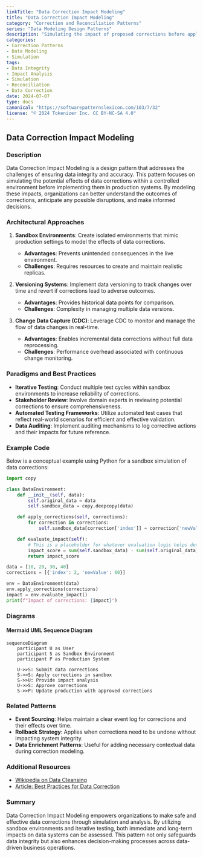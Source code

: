 ```yaml
---
linkTitle: "Data Correction Impact Modeling"
title: "Data Correction Impact Modeling"
category: "Correction and Reconciliation Patterns"
series: "Data Modeling Design Patterns"
description: "Simulating the impact of proposed corrections before applying them to assess potential effects on data systems and business processes."
categories:
- Correction Patterns
- Data Modeling
- Simulation
tags:
- Data Integrity
- Impact Analysis
- Simulation
- Reconciliation
- Data Correction
date: 2024-07-07
type: docs
canonical: "https://softwarepatternslexicon.com/103/7/32"
license: "© 2024 Tokenizer Inc. CC BY-NC-SA 4.0"
---
```


## Data Correction Impact Modeling

### Description

Data Correction Impact Modeling is a design pattern that addresses the challenges of ensuring data integrity and accuracy. This pattern focuses on simulating the potential effects of data corrections within a controlled environment before implementing them in production systems. By modeling these impacts, organizations can better understand the outcomes of corrections, anticipate any possible disruptions, and make informed decisions.

### Architectural Approaches

1. **Sandbox Environments**: Create isolated environments that mimic production settings to model the effects of data corrections.
   - **Advantages**: Prevents unintended consequences in the live environment.
   - **Challenges**: Requires resources to create and maintain realistic replicas.

2. **Versioning Systems**: Implement data versioning to track changes over time and revert if corrections lead to adverse outcomes.
   - **Advantages**: Provides historical data points for comparison.
   - **Challenges**: Complexity in managing multiple data versions.

3. **Change Data Capture (CDC)**: Leverage CDC to monitor and manage the flow of data changes in real-time.
   - **Advantages**: Enables incremental data corrections without full data reprocessing.
   - **Challenges**: Performance overhead associated with continuous change monitoring.

### Paradigms and Best Practices

- **Iterative Testing**: Conduct multiple test cycles within sandbox environments to increase reliability of corrections.
- **Stakeholder Review**: Involve domain experts in reviewing potential corrections to ensure comprehensiveness.
- **Automated Testing Frameworks**: Utilize automated test cases that reflect real-world scenarios for efficient and effective validation.
- **Data Auditing**: Implement auditing mechanisms to log corrective actions and their impacts for future reference.

### Example Code

Below is a conceptual example using Python for a sandbox simulation of data corrections:

```python
import copy

class DataEnvironment:
    def __init__(self, data):
        self.original_data = data
        self.sandbox_data = copy.deepcopy(data)

    def apply_corrections(self, corrections):
        for correction in corrections:
            self.sandbox_data[correction['index']] = correction['newValue']

    def evaluate_impact(self):
        # This is a placeholder for whatever evaluation logic helps determine success
        impact_score = sum(self.sandbox_data) - sum(self.original_data)
        return impact_score

data = [10, 20, 30, 40]
corrections = [{'index': 2, 'newValue': 60}]

env = DataEnvironment(data)
env.apply_corrections(corrections)
impact = env.evaluate_impact()
print(f"Impact of corrections: {impact}")
```

### Diagrams

#### Mermaid UML Sequence Diagram

```mermaid
sequenceDiagram
    participant U as User
    participant S as Sandbox Environment
    participant P as Production System

    U->>S: Submit data corrections
    S->>S: Apply corrections in sandbox
    S->>U: Provide impact analysis
    U->>S: Approve corrections
    S->>P: Update production with approved corrections
```

### Related Patterns

- **Event Sourcing**: Helps maintain a clear event log for corrections and their effects over time.
- **Rollback Strategy**: Applies when corrections need to be undone without impacting system integrity.
- **Data Enrichment Patterns**: Useful for adding necessary contextual data during correction modeling.

### Additional Resources

- [Wikipedia on Data Cleansing](https://en.wikipedia.org/wiki/Data_cleansing)
- [Article: Best Practices for Data Correction](ttps://example.com/best-practices-data-correction)

### Summary

Data Correction Impact Modeling empowers organizations to make safe and effective data corrections through simulation and analysis. By utilizing sandbox environments and iterative testing, both immediate and long-term impacts on data systems can be assessed. This pattern not only safeguards data integrity but also enhances decision-making processes across data-driven business operations.
